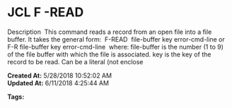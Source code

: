# JCL F -READ

Description  This command reads a record from an open file into a file buffer. It takes the general form:  F-READ  file-buffer key error-cmd-line or F-R file-buffer key error-cmd-line  where: file-buffer is the number (1 to 9) of the file buffer with which the file is associated. key is the key of the record to be read. Can be a literal (not enclose  

**Created At:** 5/28/2018 10:52:02 AM  
**Updated At:** 6/11/2018 4:25:44 AM  

**Tags:**
<badge text='read' vertical='middle' />
<badge text='jcl' vertical='middle' />
